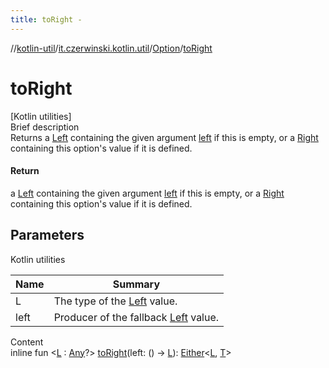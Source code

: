 ```yaml
---
title: toRight -
---
```

//[kotlin-util](../../index.md)/[it.czerwinski.kotlin.util](../index.md)/[Option](index.md)/[toRight](to-right.md)



# toRight  
[Kotlin utilities]  
Brief description  
Returns a [Left](../-left/index.md) containing the given argument [left]() if this is empty, or a [Right](../-right/index.md) containing this option's value if it is defined.  
  


#### Return  
a [Left](../-left/index.md) containing the given argument [left]() if this is empty, or a [Right](../-right/index.md) containing this option's value if it is defined.  
  


## Parameters  
  
Kotlin utilities  
  
|  Name|  Summary| 
|---|---|
| L| The type of the [Left](../-left/index.md) value.
| left| Producer of the fallback [Left](../-left/index.md) value.
  
  
Content  
inline fun <[L](to-right.md) : [Any](https://kotlinlang.org/api/latest/jvm/stdlib/kotlin/-any/index.html)?> [toRight](to-right.md)(left: () -> [L](to-right.md)): [Either](../-either/index.md)<[L](to-right.md), [T](index.md)>  



